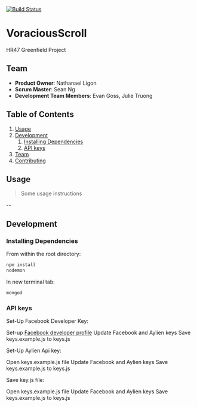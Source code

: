 [![Build Status](https://travis-ci.org/VoraciousScroll/VoraciousScroll.svg?branch=master)](https://travis-ci.org/VoraciousScroll/VoraciousScroll)

# VoraciousScroll
HR47 Greenfield Project

## Team

  - __Product Owner__: Nathanael Ligon
  - __Scrum Master__: Sean Ng
  - __Development Team Members__: Evan Goss, Julie Truong

## Table of Contents

1. [Usage](#Usage)
1. [Development](#development)
    1. [Installing Dependencies](#installing-dependencies)
    1. [API keys](#api-keys)
1. [Team](#team)
1. [Contributing](#contributing)

## Usage

> Some usage instructions

--

## Development

### Installing Dependencies

From within the root directory:

```sh
npm install
nodemon
```
In new terminal tab:
```sh
mongod
```

### API keys

Set-Up Facebook Developer Key:

Set-up [Facebook developer profile](https://developers.facebook.com/)
Update Facebook and Aylien keys 
Save keys.example.js to keys.js


Set-Up Aylien Api key:

Open keys.example.js file 
Update Facebook and Aylien keys 
Save keys.example.js to keys.js


Save key.js file:

Open keys.example.js file 
Update Facebook and Aylien keys 
Save keys.example.js to keys.js



<!-- ### Roadmap -->

<!-- View the project roadmap [here](LINK_TO_PROJECT_ISSUES) -->
    

<!-- ## Contributing -->

<!-- See [CONTRIBUTING.md](https://github.com/unexpected-lion/ourglass/blob/master/contributing.md) for contribution guidelines. -->
